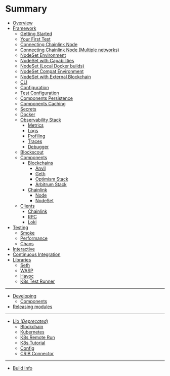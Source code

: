# Summary

- [Overview](./overview.md)
- [Framework](./framework/overview.md)
    - [Getting Started](./framework/getting_started.md)
    - [Your First Test](./framework/first_test.md)
    - [Connecting Chainlink Node](./framework/connecting_chainlink_node.md)
    - [Connecting Chainlink Node (Multiple networks)]()
    - [NodeSet Environment](./framework/nodeset_environment.md)
    - [NodeSet with Capabilities](./framework/nodeset_capabilities.md)
    - [NodeSet (Local Docker builds)](./framework/nodeset_docker_rebuild.md)
    - [NodeSet Compat Environment](./framework/nodeset_compatibility.md)
    - [NodeSet with External Blockchain]()
    - [CLI](./framework/cli.md)
    - [Configuration](./framework/configuration.md)
    - [Test Configuration](./framework/test_configuration_overrides.md)
    - [Components Persistence](framework/components/state.md)
    - [Components Caching](framework/components/caching.md)
    - [Secrets]()
    - [Docker](framework/docker.md)
    - [Observability Stack](framework/observability/observability_stack.md)
      - [Metrics](framework/observability/metrics.md)
      - [Logs](framework/observability/logs.md)
      - [Profiling](framework/observability/profiling.md)
      - [Traces]()
      - [Debugger]()
    - [Blockscout](framework/observability/blockscout.md)
    - [Components](framework/components/overview.md)
        - [Blockchains](framework/components/blockchains/overview.md)
            - [Anvil](framework/components/blockchains/anvil.md)
            - [Geth]()
            - [Optimism Stack]()
            - [Arbitrum Stack]()
        - [Chainlink](framework/components/chainlink.md)
          - [Node](framework/components/chainlink/node.md)
          - [NodeSet](framework/components/chainlink/nodeset.md)
    - [Clients]()
      - [Chainlink]()
      - [RPC]()
      - [Loki]()
- [Testing](framework/testing.md)
  - [Smoke]()
  - [Performance]()
  - [Chaos]()
- [Interactive](framework/interactive.md)
- [Continuous Integration](ci/ci.md)
- [Libraries](./libraries.md)
  - [Seth](./libs/seth.md)
  - [WASP](./libs/wasp.md)
  - [Havoc](./libs/havoc.md)
  - [K8s Test Runner](k8s-test-runner/k8s-test-runner.md)

---

- [Developing](developing.md)
  - [Components](developing/developing_components.md)
- [Releasing modules](releasing_modules.md)

---
- [Lib (*Deprecated*)](lib.md)
    - [Blockchain](lib/blockchain.md)
    - [Kubernetes](lib/k8s/KUBERNETES.md)
    - [K8s Remote Run](lib/k8s/REMOTE_RUN.md)
    - [K8s Tutorial](lib/k8s/TUTORIAL.md)
    - [Config](lib/config/config.md)
    - [CRIB Connector](lib/crib.md)
---
- [Build info](build_info.md)
